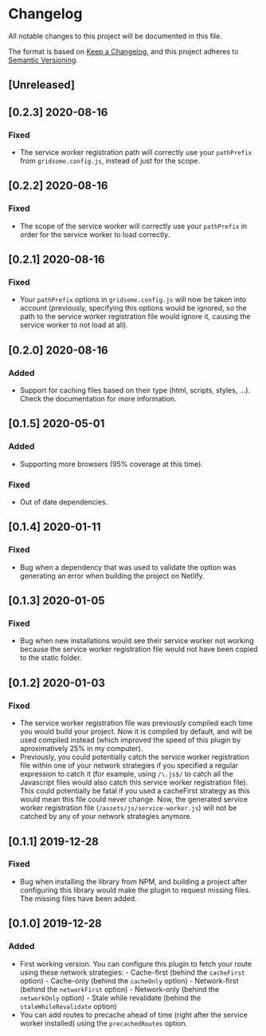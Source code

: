 # Changelog

All notable changes to this project will be documented in this file.

The format is based on [Keep a Changelog](https://keepachangelog.com/en/1.0.0/),
and this project adheres to [Semantic Versioning](https://semver.org/spec/v2.0.0.html).

## [Unreleased]

## [0.2.3] 2020-08-16

### Fixed

- The service worker registration path will correctly use your `pathPrefix` from `gridsome.config.js`, instead of just for the scope.

## [0.2.2] 2020-08-16

### Fixed

- The scope of the service worker will correctly use your `pathPrefix` in order for the service worker to load correctly.

## [0.2.1] 2020-08-16

### Fixed

- Your `pathPrefix` options in `gridsome.config.js` will now be taken into account (previously, specifying this options would be ignored, so the path to the service worker registration file would ignore it, causing the service worker to not load at all).

## [0.2.0] 2020-08-16

### Added

- Support for caching files based on their type (html, scripts, styles, ...). Check the documentation for more information.

## [0.1.5] 2020-05-01

### Added

- Supporting more browsers (95% coverage at this time).

### Fixed

- Out of date dependencies.

## [0.1.4] 2020-01-11

### Fixed

- Bug when a dependency that was used to validate the option was generating an error when building the project on Netlify.

## [0.1.3] 2020-01-05

### Fixed

- Bug when new installations would see their service worker not working because the service worker registration file would not have been copied to the static folder.

## [0.1.2] 2020-01-03

### Fixed

- The service worker registration file was previously compiled each time you would build your project. Now it is compiled by default, and will be used compiled instead (which improved the speed of this plugin by aproximatively 25% in my computer).
- Previously, you could potentially catch the service worker registration file within one of your network strategies if you specified a regular expression to catch it (for example, using `/\.js$/` to catch all the Javascript files would also catch this service worker registration file). This could potentially be fatal if you used a cacheFirst strategy as this would mean this file could never change. Now, the generated service worker registration file (`/assets/js/service-worker.js`) will not be catched by any of your network strategies anymore.

## [0.1.1] 2019-12-28

### Fixed

- Bug when installing the library from NPM, and building a project after configuring this library would make the plugin to request missing files. The missing files have been added.

## [0.1.0] 2019-12-28

### Added

- First working version. You can configure this plugin to fetch your route using these network strategies: - Cache-first (behind the `cacheFirst` option) - Cache-only (behind the `cacheOnly` option) - Network-first (behind the `networkFirst` option) - Network-only (behind the `networkOnly` option) - Stale while revalidate (behind the `staleWhileRevalidate` option)
- You can add routes to precache ahead of time (right after the service worker installed) using the `precachedRoutes` option.
